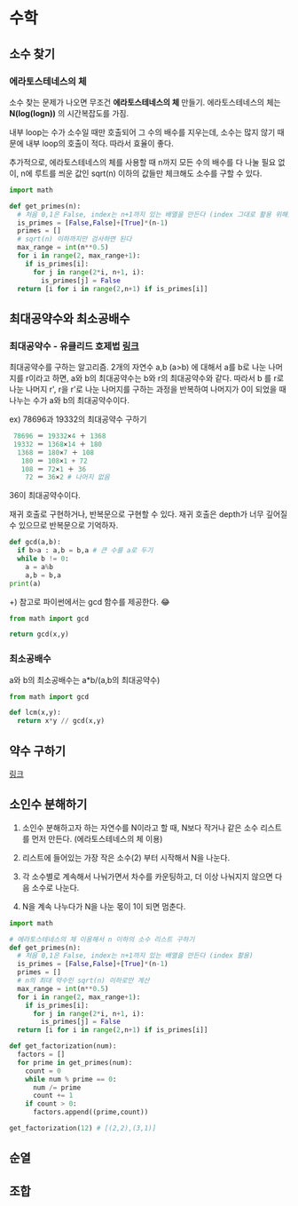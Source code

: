 # 수학

## 소수 찾기

### 에라토스테네스의 체

소수 찾는 문제가 나오면 무조건 **에라토스테네스의 체** 만들기. 에라토스테네스의 체는 **N(log(logn))** 의 시간복잡도를 가짐.

내부 loop는 수가 소수일 때만 호출되어 그 수의 배수를 지우는데, 소수는 많지 않기 때문에 내부 loop의 호출이 적다. 따라서 효율이 좋다.

추가적으로, 에라토스테네스의 체를 사용할 때 n까지 모든 수의 배수를 다 나눌 필요 없이, n에 루트를 씌운 값인 sqrt(n) 이하의 값들만 체크해도 소수를 구할 수 있다.

```python
import math

def get_primes(n):
  # 처음 0,1은 False, index는 n+1까지 있는 배열을 만든다 (index 그대로 활용 위해)
  is_primes = [False,False]+[True]*(n-1)
  primes = []
  # sqrt(n) 이하까지만 검사하면 된다
  max_range = int(n**0.5)
  for i in range(2, max_range+1):
    if is_primes[i]:
      for j in range(2*i, n+1, i):
        is_primes[j] = False
  return [i for i in range(2,n+1) if is_primes[i]]
```

## 최대공약수와 최소공배수

### 최대공약수 - 유클리드 호제법 [링크](http://lonpeach.com/2017/11/12/Euclidean-algorithm/)

최대공약수를 구하는 알고리즘. 2개의 자연수 a,b (a>b) 에 대해서 a를 b로 나눈 나머지를 r이라고 하면, a와 b의 최대공약수는 b와 r의 최대공약수와 같다. 따라서 b 를 r로 나눈 나머지 r', r을 r'로 나눈 나머지를 구하는 과정을 반복하여 나머지가 0이 되었을 때 나누는 수가 a와 b의 최대공약수이다.

ex) 78696과 19332의 최대공약수 구하기

```python
 78696 ＝ 19332×4 ＋ 1368
 19332 ＝ 1368×14 ＋ 180
  1368 ＝ 180×7 ＋ 108
   180 ＝ 108×1 + 72
   108 ＝ 72×1 ＋ 36
    72 ＝ 36×2 # 나머지 없음
```

36이 최대공약수이다.

재귀 호출로 구현하거나, 반복문으로 구현할 수 있다. 재귀 호출은 depth가 너무 깊어질 수 있으므로 반복문으로 기억하자.

```python
def gcd(a,b):
  if b>a : a,b = b,a # 큰 수를 a로 두기
  while b != 0:
    a = a%b
    a,b = b,a
print(a)
```

+) 참고로 파이썬에서는 gcd 함수를 제공한다. 😂

```python
from math import gcd

return gcd(x,y)
```

### 최소공배수

a와 b의 최소공배수는 a*b/(a,b의 최대공약수)

```python
from math import gcd

def lcm(x,y):
  return x*y // gcd(x,y)
```



## 약수 구하기

[링크](https://brownbears.tistory.com/455)



## 소인수 분해하기

1. 소인수 분해하고자 하는 자연수를 N이라고 할 때, N보다 작거나 같은 소수 리스트를 먼저 만든다. (에라토스테네스의 체 이용)

2. 리스트에 들어있는 가장 작은 소수(2) 부터 시작해서 N을 나눈다.

3. 각 소수별로 계속해서 나눠가면서 차수를 카운팅하고, 더 이상 나눠지지 않으면 다음 소수로 나눈다.

4. N을 계속 나누다가 N을 나눈 몫이 1이 되면 멈춘다.

   

```python
import math

# 에라토스테네스의 체 이용해서 n 이하의 소수 리스트 구하기
def get_primes(n):
  # 처음 0,1은 False, index는 n+1까지 있는 배열을 만든다 (index 활용)
  is_primes = [False,False]+[True]*(n-1)
  primes = []
  # n의 최대 약수인 sqrt(n) 이하로만 계산
  max_range = int(n**0.5)
  for i in range(2, max_range+1):
    if is_primes[i]:
      for j in range(2*i, n+1, i):
        is_primes[j] = False
  return [i for i in range(2,n+1) if is_primes[i]]

def get_factorization(num):
  factors = []
  for prime in get_primes(num):
    count = 0
    while num % prime == 0:
      num /= prime
      count += 1
    if count > 0:
      factors.append((prime,count))

get_factorization(12) # [(2,2),(3,1)]
```



## 순열



## 조합


